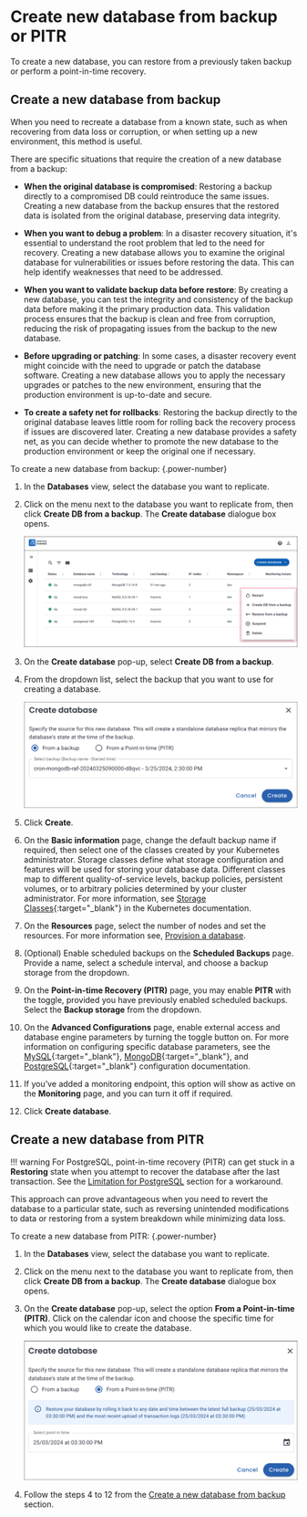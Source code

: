 # Create new database from backup or PITR

To create a new database, you can restore from a previously taken backup or perform a point-in-time recovery.

## Create a new database from backup

When you need to recreate a database from a known state, such as when recovering from data loss or corruption, or when setting up a new environment, this method is useful.

There are specific situations that require the creation of a new database from a backup:

- **When the original database is compromised**: Restoring a backup directly to a compromised DB could reintroduce the same issues. Creating a new database from the backup ensures that the restored data is isolated from the original database, preserving data integrity.

- **When you want to debug a problem**: In a disaster recovery situation, it's essential to understand the root problem that led to the need for recovery. Creating a new database allows you to examine the original database for vulnerabilities or issues before restoring the data. This can help identify weaknesses that need to be addressed.

- **When you want to validate backup data before restore**: By creating a new database, you can test the integrity and consistency of the backup data before making it the primary production data. This validation process ensures that the backup is clean and free from corruption, reducing the risk of propagating issues from the backup to the new database.

- **Before upgrading or patching**: In some cases, a disaster recovery event might coincide with the need to upgrade or patch the database software. Creating a new database allows you to apply the necessary upgrades or patches to the new environment, ensuring that the production environment is up-to-date and secure.

- **To create a safety net for rollbacks**: Restoring the backup directly to the original database leaves little room for rolling back the recovery process if issues are discovered later. Creating a new database provides a safety net, as you can decide whether to promote the new database to the production environment or keep the original one if necessary.


To create a new database from backup:
{.power-number}

1. In the <i class="uil uil-database"></i> **Databases** view, select the database you want to replicate.
2. Click on the <i class="uil uil-ellipsis-h"></i> menu next to the database you want to replicate from, then click **Create DB from a backup**. The **Create database** dialogue box opens.

    ![!image](../../images/database_view_actions.png)

3. On the **Create database** pop-up, select **Create DB from a backup**.

4. From the dropdown list, select the backup that you want to use for creating a database.

    ![!image](../../images/create_db.png)

5. Click **Create**.

6. On the **Basic information** page, change the default backup name if required, then select one of the classes created by your Kubernetes administrator.
Storage classes define what storage configuration and features will be used for storing your database data. Different classes map to different quality-of-service levels, backup policies, persistent volumes, or to arbitrary policies determined by your cluster administrator. For more information, see [Storage Classes](https://kubernetes.io/docs/concepts/storage/storage-classes/){:target="_blank"} in the Kubernetes documentation. 
7. On the **Resources** page, select the number of nodes and set the resources. For more information see, [Provision a database](../db_provision.md).
8. (Optional) Enable scheduled backups on the **Scheduled Backups** page. Provide a name, select a schedule interval, and choose a backup storage from the dropdown.
9. On the **Point-in-time Recovery (PITR)** page, you may enable **PITR** with the toggle, provided you have previously enabled scheduled backups. Select the **Backup storage** from the dropdown.

10. On the **Advanced Configurations** page, enable external access and database engine parameters by turning the toggle button on. For more information on configuring specific database parameters, see the [MySQL](https://dev.mysql.com/doc/refman/8.0/en/option-files.html){:target="_blank"}, [MongoDB](https://www.mongodb.com/docs/manual/reference/configuration-options){:target="_blank"}, and [PostgreSQL](https://www.postgresql.org/docs/current/config-setting.html#CONFIG-SETTING-CONFIGURATION-FILE){:target="_blank"} configuration documentation.

11. If you’ve added a monitoring endpoint, this option will show as active on the **Monitoring** page, and you can turn it off if required.
12. Click **Create database**.


## Create a new database from PITR

!!! warning
    For PostgreSQL, point-in-time recovery (PITR) can get stuck in a **Restoring** state when you attempt to recover the database after the last transaction. See the [Limitation for PostgreSQL](../../reference/known_limitations.md#limitation-for-postgresql) section for a workaround.


This approach can prove advantageous when you need to revert the database to a particular state, such as reversing unintended modifications to data or restoring from a system breakdown while minimizing data loss.

To create a new database from PITR:
{.power-number}

1. In the <i class="uil uil-database"></i> **Databases** view, select the database you want to replicate.

2. Click on the <i class="uil uil-ellipsis-h"></i> menu next to the database you want to replicate from, then click **Create DB from a backup**. The **Create database** dialogue box opens.

3. On the **Create database** pop-up, select the option **From a Point-in-time (PITR)**. Click on the calendar icon and choose the specific time for which you would like to create the database.

    ![!image](../../images/create_db_from_pitr.png)


4. Follow the steps 4 to 12 from the [Create a new database from backup](#create-a-new-database-from-backup) section.




